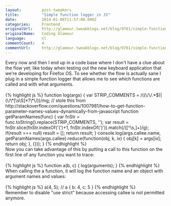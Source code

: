 ```yaml
---
layout:         post-tweakers
title:          "Simple function logger in JS"
date:           2014-01-06T11:57:00.000Z
categories:     Frontend
originalUrl:    http://glamour.tweakblogs.net/blog/9761/simple-function-logger-in-js.html
originalName:   Coding Glamour
language:       nl
commentCount:   4
commentUrl:     http://glamour.tweakblogs.net/blog/9761/simple-function-logger-in-js.html#reacties
---
```


   <p class="article">Every now and then I end up in a code base where I don&apos;t have a clue
  about the flow yet; like today when testing out the new keyboard application
  that we&apos;re developing for Firefox OS. To see whether the flow is actually
  sane I plug in a simple function logger that allows me to see which functions
  are called and with what arguments.
  <br>
  <br>
{% highlight js %}
  function log(args) {
    var STRIP_COMMENTS = /((\/\/.*$)|(\/\*[\s\S]*?\*\/))/mg;
    // stole this from http://stackoverflow.com/questions/1007981/how-to-get-function-parameter-names-values-dynamically-from-javascript
    function getParamNames(func) {
      var fnStr = func.toString().replace(STRIP_COMMENTS, '');
      var result = fnStr.slice(fnStr.indexOf('(')+1, fnStr.indexOf(')')).match(/([^\s,]+)/g);
      if(result === null)
         result = [];
      return result;
    }
    console.log(args.callee.name, getParamNames(args.callee).reduce(function(obj, k, ix) { 
      obj[k] = args[ix]; 
      return obj; 
    }, {}));
  }
{% endhighlight %}
  <br>Now you can take advantage of this by putting a call to this function
  on the first line of any function you want to trace:
  <br>
  <br>
{% highlight js %}
function a(b, c) { log(arguments); }
{% endhighlight %}
  <br>When calling the a function, it will log the function name and an object
  with argument names and values:
  <br>
  <br>
{% highlight js %}
a(4, 5);
// a { b: 4, c: 5 }
{% endhighlight %}
  <br>Remember to disable &quot;use strict&quot; because accessing callee is
  not permitted anymore.</p>
   